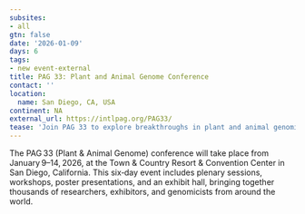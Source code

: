 ```yaml
---
subsites:
- all
gtn: false
date: '2026-01-09'
days: 6
tags:
- new event-external
title: PAG 33: Plant and Animal Genome Conference
contact: ''
location:
  name: San Diego, CA, USA
continent: NA
external_url: https://intlpag.org/PAG33/
tease: 'Join PAG 33 to explore breakthroughs in plant and animal genomics and bioinformatics.'
---
```

The PAG 33 (Plant & Animal Genome) conference will take place from January 9–14, 2026, at the Town & Country Resort & Convention Center in San Diego, California. This six‑day event includes plenary sessions, workshops, poster presentations, and an exhibit hall, bringing together thousands of researchers, exhibitors, and genomicists from around the world.
